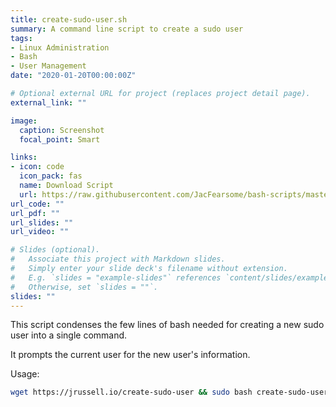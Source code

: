 ```yaml
---
title: create-sudo-user.sh
summary: A command line script to create a sudo user
tags:
- Linux Administration
- Bash
- User Management
date: "2020-01-20T00:00:00Z"

# Optional external URL for project (replaces project detail page).
external_link: ""

image:
  caption: Screenshot
  focal_point: Smart

links:
- icon: code
  icon_pack: fas
  name: Download Script
  url: https://raw.githubusercontent.com/JacFearsome/bash-scripts/master/setup-scripts/create-sudo-user.sh
url_code: ""
url_pdf: ""
url_slides: ""
url_video: ""

# Slides (optional).
#   Associate this project with Markdown slides.
#   Simply enter your slide deck's filename without extension.
#   E.g. `slides = "example-slides"` references `content/slides/example-slides.md`.
#   Otherwise, set `slides = ""`.
slides: ""
---
```

This script condenses the few lines of bash needed for creating a new sudo user into a single command.

It prompts the current user for the new user's information.

Usage:
```sh
wget https://jrussell.io/create-sudo-user && sudo bash create-sudo-user
```